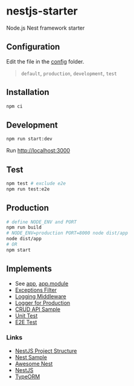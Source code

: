 # nestjs-starter

Node.js Nest framework starter

## Configuration

Edit the file in the [config](src/config) folder.
> `default`, `production`, `development`, `test`

## Installation

```sh
npm ci
```

## Development

```sh
npm run start:dev
```

Run [http://localhost:3000](http://localhost:3000)

## Test

```sh
npm test # exclude e2e
npm run test:e2e
```

## Production

```sh
# define NODE_ENV and PORT
npm run build
# NODE_ENV=production PORT=8000 node dist/app
node dist/app
# OR
npm start
```

## Implements

- See [app](src/app.ts), [app.module](src/app.module.ts)
- [Exceptions Filter](src/common/exceptions.filter.ts)
- [Logging Middleware](src/common/logger.middleware.ts)
- [Logger for Production](src/common/logger.service.ts)
- [CRUD API Sample](src/sample)
- [Unit Test](src/sample/sample.controller.spec.ts)
- [E2E Test](test/e2e/sample.spec.ts)

### Links

- [NestJS Project Structure](https://github.com/CatsMiaow/node-nestjs-structure)
- [Nest Sample](https://github.com/nestjs/nest/tree/master/sample)
- [Awesome Nest](https://github.com/juliandavidmr/awesome-nestjs)
- [NestJS](https://docs.nestjs.com)
- [TypeORM](https://typeorm.io)
